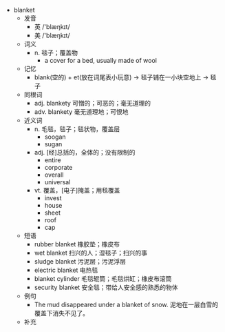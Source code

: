 - blanket
  - 发音
    - 英 /'blæŋkɪt/
    - 美 /'blæŋkɪt/
  - 词义
    - n. 毯子；覆盖物
      - a cover for a bed, usually made of wool
  - 记忆
    - blank(空的) + et(放在词尾表小玩意) → 毯子铺在一小块空地上 → 毯子
  - 同根词
    - adj. blankety 可憎的；可恶的；毫无道理的
    - adv. blankety 毫无道理地；可恨地
  - 近义词
    - n. 毛毯，毯子；毯状物，覆盖层
      - soogan
      - sugan
    - adj. [经]总括的，全体的；没有限制的
      - entire
      - corporate
      - overall
      - universal
    - vt. 覆盖，[电子]掩盖；用毯覆盖
      - invest
      - house
      - sheet
      - roof
      - cap
  - 短语
    - rubber blanket 橡胶垫；橡皮布
    - wet blanket 扫兴的人；湿毯子；扫兴的事
    - sludge blanket 污泥层；污泥浮层
    - electric blanket 电热毯
    - blanket cylinder 毛毯辊筒；毛毯烘缸；橡皮布滚筒
    - security blanket 安全毯；带给人安全感的熟悉的物体
  - 例句
    - The mud disappeared under a blanket of snow. 泥地在一层白雪的覆盖下消失不见了。
  - 补充